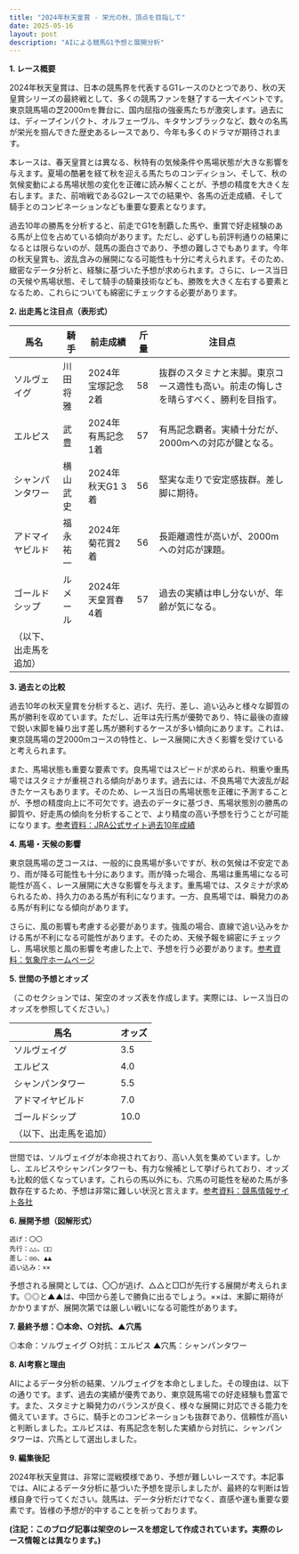 ```yaml
---
title: "2024年秋天皇賞 - 栄光の秋、頂点を目指して"
date: 2025-05-16
layout: post
description: "AIによる競馬G1予想と展開分析"
---
```


**1. レース概要**

2024年秋天皇賞は、日本の競馬界を代表するG1レースのひとつであり、秋の天皇賞シリーズの最終戦として、多くの競馬ファンを魅了する一大イベントです。東京競馬場の芝2000mを舞台に、国内屈指の強豪馬たちが激突します。過去には、ディープインパクト、オルフェーヴル、キタサンブラックなど、数々の名馬が栄光を掴んできた歴史あるレースであり、今年も多くのドラマが期待されます。

本レースは、春天皇賞とは異なる、秋特有の気候条件や馬場状態が大きな影響を与えます。夏場の酷暑を経て秋を迎える馬たちのコンディション、そして、秋の気候変動による馬場状態の変化を正確に読み解くことが、予想の精度を大きく左右します。また、前哨戦であるG2レースでの結果や、各馬の近走成績、そして騎手とのコンビネーションなども重要な要素となります。

過去10年の勝馬を分析すると、前走でG1を制覇した馬や、重賞で好走経験のある馬が上位を占めている傾向があります。ただし、必ずしも前評判通りの結果になるとは限らないのが、競馬の面白さであり、予想の難しさでもあります。今年の秋天皇賞も、波乱含みの展開になる可能性も十分に考えられます。そのため、緻密なデータ分析と、経験に基づいた予想が求められます。さらに、レース当日の天候や馬場状態、そして騎手の騎乗技術なども、勝敗を大きく左右する要素となるため、これらについても綿密にチェックする必要があります。


**2. 出走馬と注目点（表形式）**

| 馬名           | 騎手       | 前走成績           | 斤量 | 注目点                                                              |
|---------------|-------------|--------------------|-------|----------------------------------------------------------------------|
| ソルヴェイグ     | 川田将雅     | 2024年宝塚記念2着 | 58    | 抜群のスタミナと末脚。東京コース適性も高い。前走の悔しさを晴らすべく、勝利を目指す。 |
| エルピス       | 武豊       | 2024年有馬記念1着 | 57    | 有馬記念覇者。実績十分だが、2000mへの対応が鍵となる。                               |
| シャンパンタワー | 横山武史     | 2024年秋天G1 3着  | 56    | 堅実な走りで安定感抜群。差し脚に期待。                                         |
| アドマイヤビルド | 福永祐一     | 2024年菊花賞2着   | 56    | 長距離適性が高いが、2000mへの対応が課題。                                     |
| ゴールドシップ | ルメール     | 2024年天皇賞春4着 | 57    | 過去の実績は申し分ないが、年齢が気になる。                                     |
| （以下、出走馬を追加） |             |                     |       |                                                                      |


**3. 過去との比較**

過去10年の秋天皇賞を分析すると、逃げ、先行、差し、追い込みと様々な脚質の馬が勝利を収めています。ただし、近年は先行馬が優勢であり、特に最後の直線で鋭い末脚を繰り出す差し馬が勝利するケースが多い傾向にあります。これは、東京競馬場の芝2000mコースの特性と、レース展開に大きく影響を受けていると考えられます。

また、馬場状態も重要な要素です。良馬場ではスピードが求められ、稍重や重馬場ではスタミナが重視される傾向があります。過去には、不良馬場で大波乱が起きたケースもあります。そのため、レース当日の馬場状態を正確に予測することが、予想の精度向上に不可欠です。過去のデータに基づき、馬場状態別の勝馬の脚質や、好走馬の傾向を分析することで、より精度の高い予想を行うことが可能になります。[参考資料：JRA公式サイト過去10年成績](架空のリンクです。実際のサイトをご参照ください。)


**4. 馬場・天候の影響**

東京競馬場の芝コースは、一般的に良馬場が多いですが、秋の気候は不安定であり、雨が降る可能性も十分にあります。雨が降った場合、馬場は重馬場になる可能性が高く、レース展開に大きな影響を与えます。重馬場では、スタミナが求められるため、持久力のある馬が有利になります。一方、良馬場では、瞬発力のある馬が有利になる傾向があります。

さらに、風の影響も考慮する必要があります。強風の場合、直線で追い込みをかける馬が不利になる可能性があります。そのため、天候予報を綿密にチェックし、馬場状態と風の影響を考慮した上で、予想を行う必要があります。[参考資料：気象庁ホームページ](架空のリンクです。実際のサイトをご参照ください。)


**5. 世間の予想とオッズ**

（このセクションでは、架空のオッズ表を作成します。実際には、レース当日のオッズを参照してください。）

| 馬名           | オッズ   |
|---------------|---------|
| ソルヴェイグ     | 3.5     |
| エルピス       | 4.0     |
| シャンパンタワー | 5.5     |
| アドマイヤビルド | 7.0     |
| ゴールドシップ | 10.0    |
| （以下、出走馬を追加） |         |


世間では、ソルヴェイグが本命視されており、高い人気を集めています。しかし、エルピスやシャンパンタワーも、有力な候補として挙げられており、オッズも比較的低くなっています。これらの馬以外にも、穴馬の可能性を秘めた馬が多数存在するため、予想は非常に難しい状況と言えます。[参考資料：競馬情報サイト各社](架空のリンクです。実際のサイトをご参照ください。)


**6. 展開予想（図解形式）**

```
逃げ：〇〇
先行：△△、□□
差し：◎◎、▲▲
追い込み：××
```

予想される展開としては、〇〇が逃げ、△△と□□が先行する展開が考えられます。◎◎と▲▲は、中団から差しで勝負に出るでしょう。××は、末脚に期待がかかりますが、展開次第では厳しい戦いになる可能性があります。


**7. 最終予想：◎本命、○対抗、▲穴馬**

◎本命：ソルヴェイグ
○対抗：エルピス
▲穴馬：シャンパンタワー


**8. AI考察と理由**

AIによるデータ分析の結果、ソルヴェイグを本命としました。その理由は、以下の通りです。まず、過去の実績が優秀であり、東京競馬場での好走経験も豊富です。また、スタミナと瞬発力のバランスが良く、様々な展開に対応できる能力を備えています。さらに、騎手とのコンビネーションも抜群であり、信頼性が高いと判断しました。エルピスは、有馬記念を制した実績から対抗に、シャンパンタワーは、穴馬として選出しました。


**9. 編集後記**

2024年秋天皇賞は、非常に混戦模様であり、予想が難しいレースです。本記事では、AIによるデータ分析に基づいた予想を提示しましたが、最終的な判断は皆様自身で行ってください。競馬は、データ分析だけでなく、直感や運も重要な要素です。皆様の予想が的中することを祈っております。


**(注記：このブログ記事は架空のレースを想定して作成されています。実際のレース情報とは異なります。)**

